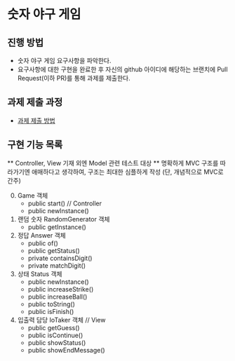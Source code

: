 # 숫자 야구 게임

## 진행 방법

* 숫자 야구 게임 요구사항을 파악한다.
* 요구사항에 대한 구현을 완료한 후 자신의 github 아이디에 해당하는 브랜치에 Pull Request(이하 PR)를 통해 과제를 제출한다.

## 과제 제출 과정

* [과제 제출 방법](https://github.com/next-step/nextstep-docs/tree/master/precourse)

## 구현 기능 목록

** Controller, View 기재 외엔 Model 관련 테스트 대상
** 명확하게 MVC 구조를 따라가기엔 애매하다고 생각하여, 구조는 최대한 심플하게 작성 (단, 개념적으로 MVC로 간주)

0. Game 객체
    * public start() // Controller
    * public newInstance()
1. 랜덤 숫자 RandomGenerator 객체
    * public getInstance()
2. 정답 Answer 객체
    * public of()
    * public getStatus()
    * private containsDigit()
    * private matchDigit()
3. 상태 Status 객체
    * public newInstance()
    * public increaseStrike()
    * public increaseBall()
    * public toString()
    * public isFinish()
4. 입출력 담당 IoTaker 객체 // View
    * public getGuess()
    * public isContinue()
    * public showStatus()
    * public showEndMessage()

